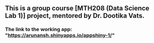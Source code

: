 ## This is a group course [MTH208 (Data Science Lab 1)]  project, mentored by Dr. Dootika Vats.

### The link to the working app: "https://arunansh.shinyapps.io/appshiny-1/"
